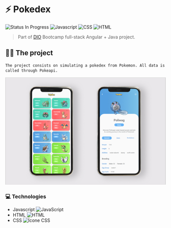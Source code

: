 
# ⚡️ Pokedex
![Status In Progress](https://camo.githubusercontent.com/bc90b37acfe8fb974eef3c46ac5e7029befcfdbf61afa3e5516a2a30735b3554/68747470733a2f2f696d672e736869656c64732e696f2f62616467652f7374617475732d696e5f70726f67726573732d79656c6c6f77) ![Javascript](https://camo.githubusercontent.com/48b1942ea65037185f96e898bb8d4d67d415258ba3d4a5f3b593d4e38123c3e0/68747470733a2f2f696d672e736869656c64732e696f2f62616467652f4d616465253230776974682d4a6176615363726970742d79656c6c6f77) ![CSS](https://camo.githubusercontent.com/931497f7d2ae0dde93ac07a9db54f4b51a241d26a8e7a36a7c89a09cb271a3b2/68747470733a2f2f696d672e736869656c64732e696f2f62616467652f4d616465253230776974682d4353532d626c7565)
![HTML](https://camo.githubusercontent.com/e62fa20d330294b7e52d34db9539d283f01d87af92b5ed71a47639d8004ce3f3/68747470733a2f2f696d672e736869656c64732e696f2f62616467652f4d616465253230776974682d48544d4c2d726564)


> Part of [DIO](https://web.dio.me/) Bootcamp full-stack Angular + Java project.

## 👩‍💻 The project

    The project consists on simulating a pokedex from Pokemon. All data is called through Pokeapi.

![Texto alternativo](assets/img/pokedex.jpg)

### 💻 Technologies

- Javascript ![JavaScript](https://camo.githubusercontent.com/7658d1ad6a074f994045303c9ef58ed75a64f066052d2ec92c15d94af80e1a79/68747470733a2f2f696d672e736869656c64732e696f2f62616467652f2d4a6176615363726970742d4637444631453f7374796c653d666c6174266c6f676f3d6a617661736372697074266c6f676f436f6c6f723d626c61636b)
- HTML ![HTML](https://camo.githubusercontent.com/6d4b375e37154764bda789068d8433023cc13b88f288228e5e0c88862ff227bc/68747470733a2f2f696d672e736869656c64732e696f2f62616467652f2d48544d4c2d3233393132303f7374796c653d666c6174266c6f676f3d68746d6c35266c6f676f436f6c6f723d7768697465)
- CSS ![Ícone CSS](https://camo.githubusercontent.com/13ddbb1d0a0717da45d4a1dfa69deccf127ed845290a240b78a5964a6a71edd6/68747470733a2f2f696d672e736869656c64732e696f2f62616467652f2d4353532d3135373242363f7374796c653d666c6174266c6f676f3d63737333266c6f676f436f6c6f723d7768697465)
